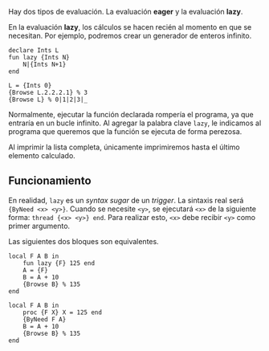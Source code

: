 Hay dos tipos de evaluación. La evaluación **eager** y la evaluación **lazy**.

En la evaluación **lazy**, los cálculos se hacen recién al momento en que se necesitan. Por ejemplo, podremos crear un generador de enteros infinito.

```Oz
declare Ints L
fun lazy {Ints N}
	N|{Ints N+1}
end

L = {Ints 0}
{Browse L.2.2.2.1} % 3
{Browse L} % 0|1|2|3|_
```

Normalmente, ejecutar la función declarada rompería el programa, ya que entraría en un bucle infinito. Al agregar la palabra clave `lazy`, le indicamos al programa que queremos que la función se ejecuta de forma perezosa.

Al imprimir la lista completa, únicamente imprimiremos hasta el último elemento calculado.

## Funcionamiento

En realidad, `lazy` es un *syntax sugar* de un *trigger*. La sintaxis real será `{ByNeed <x> <y>}`. Cuando se necesite `<y>`, se ejecutará `<x>` de la siguiente forma: `thread {<x> <y>} end`. Para realizar esto, `<x>` debe recibir `<y>` como primer argumento.

Las siguientes dos bloques son equivalentes.

```Oz
local F A B in
	fun lazy {F} 125 end
	A = {F}
	B = A + 10
	{Browse B} % 135
end

local F A B in
	proc {F X} X = 125 end
	{ByNeed F A}
	B = A + 10
	{Browse B} % 135
end
```
